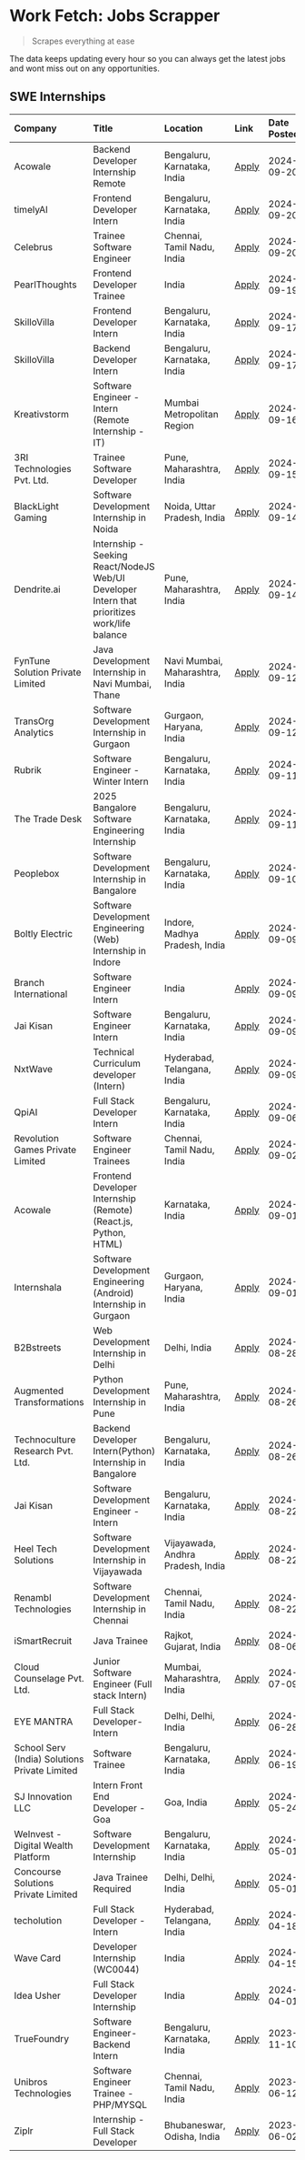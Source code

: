 # Work Fetch: Jobs Scrapper
> Scrapes everything at ease

The data keeps updating every hour so you can always get the latest jobs and wont miss out on any opportunities.

## SWE Internships
<!--START_SECTION:workfetch-->
| Company                                       | Title                                                                                        | Location                          | Link                                                                                                                                                                                                                                                                                                        | Date Posted   |
|:----------------------------------------------|:---------------------------------------------------------------------------------------------|:----------------------------------|:------------------------------------------------------------------------------------------------------------------------------------------------------------------------------------------------------------------------------------------------------------------------------------------------------------|:--------------|
| Acowale                                       | Backend Developer Internship Remote                                                          | Bengaluru, Karnataka, India       | [Apply](https://in.linkedin.com/jobs/view/backend-developer-internship-remote-at-acowale-4030975489?position=23&pageNum=0&refId=BM4%2BjRSdhOsX4hNeovyejw%3D%3D&trackingId=agF8hBwVZ0syVvbllW%2BK4Q%3D%3D&trk=public_jobs_jserp-result_search-card)                                                          | 2024-09-20    |
| timelyAI                                      | Frontend Developer Intern                                                                    | Bengaluru, Karnataka, India       | [Apply](https://in.linkedin.com/jobs/view/frontend-developer-intern-at-timelyai-4030925040?position=25&pageNum=0&refId=BM4%2BjRSdhOsX4hNeovyejw%3D%3D&trackingId=Q20Lz8vwTK3qBwZ%2FzlazYQ%3D%3D&trk=public_jobs_jserp-result_search-card)                                                                   | 2024-09-20    |
| Celebrus                                      | Trainee Software Engineer                                                                    | Chennai, Tamil Nadu, India        | [Apply](https://in.linkedin.com/jobs/view/trainee-software-engineer-at-celebrus-4030177683?position=42&pageNum=0&refId=BM4%2BjRSdhOsX4hNeovyejw%3D%3D&trackingId=UWj9P4IGdSO8Jnd0v9OO4g%3D%3D&trk=public_jobs_jserp-result_search-card)                                                                     | 2024-09-20    |
| PearlThoughts                                 | Frontend Developer Trainee                                                                   | India                             | [Apply](https://in.linkedin.com/jobs/view/frontend-developer-trainee-at-pearlthoughts-4028000695?position=49&pageNum=0&refId=BM4%2BjRSdhOsX4hNeovyejw%3D%3D&trackingId=C%2FiL3Xf42UiShvwrEeJuMA%3D%3D&trk=public_jobs_jserp-result_search-card)                                                             | 2024-09-19    |
| SkilloVilla                                   | Frontend Developer Intern                                                                    | Bengaluru, Karnataka, India       | [Apply](https://in.linkedin.com/jobs/view/frontend-developer-intern-at-skillovilla-4025873510?position=6&pageNum=0&refId=BM4%2BjRSdhOsX4hNeovyejw%3D%3D&trackingId=nMbpAE8hAmqO0N1QIb5X7w%3D%3D&trk=public_jobs_jserp-result_search-card)                                                                   | 2024-09-17    |
| SkilloVilla                                   | Backend Developer Intern                                                                     | Bengaluru, Karnataka, India       | [Apply](https://in.linkedin.com/jobs/view/backend-developer-intern-at-skillovilla-4025860894?position=19&pageNum=0&refId=BM4%2BjRSdhOsX4hNeovyejw%3D%3D&trackingId=lnmiYwC9ZtXcU529oTN2YQ%3D%3D&trk=public_jobs_jserp-result_search-card)                                                                   | 2024-09-17    |
| Kreativstorm                                  | Software Engineer - Intern (Remote Internship - IT)                                          | Mumbai Metropolitan Region        | [Apply](https://in.linkedin.com/jobs/view/software-engineer-intern-remote-internship-it-at-kreativstorm-4027916502?position=18&pageNum=0&refId=BM4%2BjRSdhOsX4hNeovyejw%3D%3D&trackingId=RhdFG53oonCrDMqllJUlQA%3D%3D&trk=public_jobs_jserp-result_search-card)                                             | 2024-09-16    |
| 3RI Technologies Pvt. Ltd.                    | Trainee  Software Developer                                                                  | Pune, Maharashtra, India          | [Apply](https://in.linkedin.com/jobs/view/trainee-software-developer-at-3ri-technologies-pvt-ltd-4026688364?position=30&pageNum=0&refId=BM4%2BjRSdhOsX4hNeovyejw%3D%3D&trackingId=0THmTFrpSNHPC689%2BAO4Mw%3D%3D&trk=public_jobs_jserp-result_search-card)                                                  | 2024-09-15    |
| BlackLight Gaming                             | Software Development Internship in Noida                                                     | Noida, Uttar Pradesh, India       | [Apply](https://in.linkedin.com/jobs/view/software-development-internship-in-noida-at-blacklight-gaming-4026655870?position=22&pageNum=0&refId=BM4%2BjRSdhOsX4hNeovyejw%3D%3D&trackingId=AjEAQHj3E0f48UF%2BoKxIyw%3D%3D&trk=public_jobs_jserp-result_search-card)                                           | 2024-09-14    |
| Dendrite.ai                                   | Internship - Seeking React/NodeJS Web/UI Developer Intern that prioritizes work/life balance | Pune, Maharashtra, India          | [Apply](https://in.linkedin.com/jobs/view/internship-seeking-react-nodejs-web-ui-developer-intern-that-prioritizes-work-life-balance-at-dendrite-ai-4025969106?position=39&pageNum=0&refId=BM4%2BjRSdhOsX4hNeovyejw%3D%3D&trackingId=R00jOt4u8fKhruROPdWwkA%3D%3D&trk=public_jobs_jserp-result_search-card) | 2024-09-14    |
| FynTune Solution Private Limited              | Java Development Internship in Navi Mumbai, Thane                                            | Navi Mumbai, Maharashtra, India   | [Apply](https://in.linkedin.com/jobs/view/java-development-internship-in-navi-mumbai-thane-at-fyntune-solution-private-limited-4024787489?position=24&pageNum=0&refId=BM4%2BjRSdhOsX4hNeovyejw%3D%3D&trackingId=m5wEGypXie41bM1n30%2BVag%3D%3D&trk=public_jobs_jserp-result_search-card)                    | 2024-09-12    |
| TransOrg Analytics                            | Software Development Internship in Gurgaon                                                   | Gurgaon, Haryana, India           | [Apply](https://in.linkedin.com/jobs/view/software-development-internship-in-gurgaon-at-transorg-analytics-4024791052?position=51&pageNum=0&refId=BM4%2BjRSdhOsX4hNeovyejw%3D%3D&trackingId=euhgqOXnpk7tfY%2FjuwP4HQ%3D%3D&trk=public_jobs_jserp-result_search-card)                                        | 2024-09-12    |
| Rubrik                                        | Software Engineer - Winter Intern                                                            | Bengaluru, Karnataka, India       | [Apply](https://in.linkedin.com/jobs/view/software-engineer-winter-intern-at-rubrik-4006567784?position=5&pageNum=0&refId=BM4%2BjRSdhOsX4hNeovyejw%3D%3D&trackingId=8d06ft5%2FjnhQWe%2Bz65ypUA%3D%3D&trk=public_jobs_jserp-result_search-card)                                                              | 2024-09-11    |
| The Trade Desk                                | 2025 Bangalore Software Engineering Internship                                               | Bengaluru, Karnataka, India       | [Apply](https://in.linkedin.com/jobs/view/2025-bangalore-software-engineering-internship-at-the-trade-desk-3987456531?position=27&pageNum=0&refId=BM4%2BjRSdhOsX4hNeovyejw%3D%3D&trackingId=7wYZC1ejrwPE0LRppdTlgA%3D%3D&trk=public_jobs_jserp-result_search-card)                                          | 2024-09-11    |
| Peoplebox                                     | Software Development Internship in Bangalore                                                 | Bengaluru, Karnataka, India       | [Apply](https://in.linkedin.com/jobs/view/software-development-internship-in-bangalore-at-peoplebox-4022411601?position=7&pageNum=0&refId=BM4%2BjRSdhOsX4hNeovyejw%3D%3D&trackingId=6pUqNB8FyQXSyiA2ReOVVA%3D%3D&trk=public_jobs_jserp-result_search-card)                                                  | 2024-09-10    |
| Boltly Electric                               | Software Development Engineering (Web) Internship in Indore                                  | Indore, Madhya Pradesh, India     | [Apply](https://in.linkedin.com/jobs/view/software-development-engineering-web-internship-in-indore-at-boltly-electric-4021686267?position=9&pageNum=0&refId=BM4%2BjRSdhOsX4hNeovyejw%3D%3D&trackingId=gkgGtULfer0KgOgSZ25sEA%3D%3D&trk=public_jobs_jserp-result_search-card)                               | 2024-09-09    |
| Branch International                          | Software Engineer Intern                                                                     | India                             | [Apply](https://in.linkedin.com/jobs/view/software-engineer-intern-at-branch-international-3360513601?position=38&pageNum=0&refId=BM4%2BjRSdhOsX4hNeovyejw%3D%3D&trackingId=lAoGj028ryekCYH8MqHOQg%3D%3D&trk=public_jobs_jserp-result_search-card)                                                          | 2024-09-09    |
| Jai Kisan                                     | Software Engineer Intern                                                                     | Bengaluru, Karnataka, India       | [Apply](https://in.linkedin.com/jobs/view/software-engineer-intern-at-jai-kisan-4024075360?position=46&pageNum=0&refId=BM4%2BjRSdhOsX4hNeovyejw%3D%3D&trackingId=fUhPWjr7X8hD%2BbfA0lnbHg%3D%3D&trk=public_jobs_jserp-result_search-card)                                                                   | 2024-09-09    |
| NxtWave                                       | Technical Curriculum developer (Intern)                                                      | Hyderabad, Telangana, India       | [Apply](https://in.linkedin.com/jobs/view/technical-curriculum-developer-intern-at-nxtwave-4020462207?position=54&pageNum=0&refId=BM4%2BjRSdhOsX4hNeovyejw%3D%3D&trackingId=xGm8%2BNuWyoYvepht7nm9GA%3D%3D&trk=public_jobs_jserp-result_search-card)                                                        | 2024-09-09    |
| QpiAI                                         | Full Stack Developer Intern                                                                  | Bengaluru, Karnataka, India       | [Apply](https://in.linkedin.com/jobs/view/full-stack-developer-intern-at-qpiai-4017395346?position=55&pageNum=0&refId=BM4%2BjRSdhOsX4hNeovyejw%3D%3D&trackingId=VAXGD%2BzPy5sHwvxu1EfQTA%3D%3D&trk=public_jobs_jserp-result_search-card)                                                                    | 2024-09-06    |
| Revolution Games Private Limited              | Software Engineer Trainees                                                                   | Chennai, Tamil Nadu, India        | [Apply](https://in.linkedin.com/jobs/view/software-engineer-trainees-at-revolution-games-private-limited-4015912927?position=32&pageNum=0&refId=BM4%2BjRSdhOsX4hNeovyejw%3D%3D&trackingId=DeyOpqSlXFGgZbasRU2FOg%3D%3D&trk=public_jobs_jserp-result_search-card)                                            | 2024-09-02    |
| Acowale                                       | Frontend Developer Internship (Remote) (React.js, Python, HTML)                              | Karnataka, India                  | [Apply](https://in.linkedin.com/jobs/view/frontend-developer-internship-remote-react-js-python-html-at-acowale-4014663920?position=2&pageNum=0&refId=BM4%2BjRSdhOsX4hNeovyejw%3D%3D&trackingId=24Jxvk7lfG7RtQ%2FICy0DlA%3D%3D&trk=public_jobs_jserp-result_search-card)                                     | 2024-09-01    |
| Internshala                                   | Software Development Engineering (Android) Internship in Gurgaon                             | Gurgaon, Haryana, India           | [Apply](https://in.linkedin.com/jobs/view/software-development-engineering-android-internship-in-gurgaon-at-internshala-4015471580?position=12&pageNum=0&refId=BM4%2BjRSdhOsX4hNeovyejw%3D%3D&trackingId=TN1bB7PqbPJiB6Jt4iwNxQ%3D%3D&trk=public_jobs_jserp-result_search-card)                             | 2024-09-01    |
| B2Bstreets                                    | Web Development Internship in Delhi                                                          | Delhi, India                      | [Apply](https://in.linkedin.com/jobs/view/web-development-internship-in-delhi-at-b2bstreets-4010140761?position=60&pageNum=0&refId=BM4%2BjRSdhOsX4hNeovyejw%3D%3D&trackingId=A0piX5O22IeRutaBmYBiJA%3D%3D&trk=public_jobs_jserp-result_search-card)                                                         | 2024-08-28    |
| Augmented Transformations                     | Python Development Internship in Pune                                                        | Pune, Maharashtra, India          | [Apply](https://in.linkedin.com/jobs/view/python-development-internship-in-pune-at-augmented-transformations-4010741884?position=35&pageNum=0&refId=BM4%2BjRSdhOsX4hNeovyejw%3D%3D&trackingId=wPeK4uBuiyEb6tMZNCcfOg%3D%3D&trk=public_jobs_jserp-result_search-card)                                        | 2024-08-26    |
| Technoculture Research Pvt. Ltd.              | Backend Developer Intern(Python) Internship in Bangalore                                     | Bengaluru, Karnataka, India       | [Apply](https://in.linkedin.com/jobs/view/backend-developer-intern-python-internship-in-bangalore-at-technoculture-research-pvt-ltd-4010744714?position=47&pageNum=0&refId=BM4%2BjRSdhOsX4hNeovyejw%3D%3D&trackingId=zLAl5fflU17lHmOd7h2eUA%3D%3D&trk=public_jobs_jserp-result_search-card)                 | 2024-08-26    |
| Jai Kisan                                     | Software Development Engineer - Intern                                                       | Bengaluru, Karnataka, India       | [Apply](https://in.linkedin.com/jobs/view/software-development-engineer-intern-at-jai-kisan-4027288169?position=34&pageNum=0&refId=BM4%2BjRSdhOsX4hNeovyejw%3D%3D&trackingId=710%2BXqNkztaLCQJvj0lVCQ%3D%3D&trk=public_jobs_jserp-result_search-card)                                                       | 2024-08-22    |
| Heel Tech Solutions                           | Software Development Internship in Vijayawada                                                | Vijayawada, Andhra Pradesh, India | [Apply](https://in.linkedin.com/jobs/view/software-development-internship-in-vijayawada-at-heel-tech-solutions-4007906692?position=44&pageNum=0&refId=BM4%2BjRSdhOsX4hNeovyejw%3D%3D&trackingId=cNdMCRDPTYMuuWMHh3j9xw%3D%3D&trk=public_jobs_jserp-result_search-card)                                      | 2024-08-22    |
| Renambl Technologies                          | Software Development Internship in Chennai                                                   | Chennai, Tamil Nadu, India        | [Apply](https://in.linkedin.com/jobs/view/software-development-internship-in-chennai-at-renambl-technologies-4007910299?position=45&pageNum=0&refId=BM4%2BjRSdhOsX4hNeovyejw%3D%3D&trackingId=7SKM81HB8%2BqnE5EDD%2FklPg%3D%3D&trk=public_jobs_jserp-result_search-card)                                    | 2024-08-22    |
| iSmartRecruit                                 | Java Trainee                                                                                 | Rajkot, Gujarat, India            | [Apply](https://in.linkedin.com/jobs/view/java-trainee-at-ismartrecruit-3992301825?position=52&pageNum=0&refId=BM4%2BjRSdhOsX4hNeovyejw%3D%3D&trackingId=PMVE6f0c%2FSt6yLvioyq7fw%3D%3D&trk=public_jobs_jserp-result_search-card)                                                                           | 2024-08-06    |
| Cloud Counselage Pvt. Ltd.                    | Junior Software Engineer (Full stack Intern)                                                 | Mumbai, Maharashtra, India        | [Apply](https://in.linkedin.com/jobs/view/junior-software-engineer-full-stack-intern-at-cloud-counselage-pvt-ltd-3967725851?position=10&pageNum=0&refId=BM4%2BjRSdhOsX4hNeovyejw%3D%3D&trackingId=oypfpqlqU2%2BEyNPxx%2FzD%2Fw%3D%3D&trk=public_jobs_jserp-result_search-card)                              | 2024-07-09    |
| EYE MANTRA                                    | Full Stack Developer- Intern                                                                 | Delhi, Delhi, India               | [Apply](https://in.linkedin.com/jobs/view/full-stack-developer-intern-at-eye-mantra-3960988037?position=15&pageNum=0&refId=BM4%2BjRSdhOsX4hNeovyejw%3D%3D&trackingId=z4KUjwQDZMG55ZyXzTGEtg%3D%3D&trk=public_jobs_jserp-result_search-card)                                                                 | 2024-06-28    |
| School Serv (India) Solutions Private Limited | Software Trainee                                                                             | Bengaluru, Karnataka, India       | [Apply](https://in.linkedin.com/jobs/view/software-trainee-at-school-serv-india-solutions-private-limited-3953917603?position=40&pageNum=0&refId=BM4%2BjRSdhOsX4hNeovyejw%3D%3D&trackingId=4T3nUcizxvTKvCrB7UL9QA%3D%3D&trk=public_jobs_jserp-result_search-card)                                           | 2024-06-19    |
| SJ Innovation LLC                             | Intern Front End Developer - Goa                                                             | Goa, India                        | [Apply](https://in.linkedin.com/jobs/view/intern-front-end-developer-goa-at-sj-innovation-llc-3931678611?position=17&pageNum=0&refId=BM4%2BjRSdhOsX4hNeovyejw%3D%3D&trackingId=fZmkIoUTNzYjqHj1HLrwqw%3D%3D&trk=public_jobs_jserp-result_search-card)                                                       | 2024-05-24    |
| WeInvest - Digital Wealth Platform            | Software Development Internship                                                              | Bengaluru, Karnataka, India       | [Apply](https://in.linkedin.com/jobs/view/software-development-internship-at-weinvest-digital-wealth-platform-3912867225?position=3&pageNum=0&refId=BM4%2BjRSdhOsX4hNeovyejw%3D%3D&trackingId=Nj78CWDcxOplO6CQW05KIw%3D%3D&trk=public_jobs_jserp-result_search-card)                                        | 2024-05-01    |
| Concourse Solutions Private Limited           | Java Trainee Required                                                                        | Delhi, Delhi, India               | [Apply](https://in.linkedin.com/jobs/view/java-trainee-required-at-concourse-solutions-private-limited-3912869388?position=16&pageNum=0&refId=BM4%2BjRSdhOsX4hNeovyejw%3D%3D&trackingId=y8f9C8glMt7YYDlxtvnQGw%3D%3D&trk=public_jobs_jserp-result_search-card)                                              | 2024-05-01    |
| techolution                                   | Full Stack Developer - Intern                                                                | Hyderabad, Telangana, India       | [Apply](https://in.linkedin.com/jobs/view/full-stack-developer-intern-at-techolution-3904814977?position=26&pageNum=0&refId=BM4%2BjRSdhOsX4hNeovyejw%3D%3D&trackingId=Wgl5SFwfM%2B3UMNQzmrlkSQ%3D%3D&trk=public_jobs_jserp-result_search-card)                                                              | 2024-04-18    |
| Wave Card                                     | Developer Internship (WC0044)                                                                | India                             | [Apply](https://in.linkedin.com/jobs/view/developer-internship-wc0044-at-wave-card-3900079966?position=31&pageNum=0&refId=BM4%2BjRSdhOsX4hNeovyejw%3D%3D&trackingId=SGaJqiTTu0eutgSyfF4KRw%3D%3D&trk=public_jobs_jserp-result_search-card)                                                                  | 2024-04-15    |
| Idea Usher                                    | Full Stack Developer Internship                                                              | India                             | [Apply](https://in.linkedin.com/jobs/view/full-stack-developer-internship-at-idea-usher-3879565540?position=36&pageNum=0&refId=BM4%2BjRSdhOsX4hNeovyejw%3D%3D&trackingId=Hs476%2BBUGXoVV1MhSuhWMg%3D%3D&trk=public_jobs_jserp-result_search-card)                                                           | 2024-04-01    |
| TrueFoundry                                   | Software Engineer-Backend Intern                                                             | Bengaluru, Karnataka, India       | [Apply](https://in.linkedin.com/jobs/view/software-engineer-backend-intern-at-truefoundry-3779508170?position=56&pageNum=0&refId=BM4%2BjRSdhOsX4hNeovyejw%3D%3D&trackingId=BNvY3gWeqxbeCRgQyDckZQ%3D%3D&trk=public_jobs_jserp-result_search-card)                                                           | 2023-11-10    |
| Unibros Technologies                          | Software Engineer Trainee - PHP/MYSQL                                                        | Chennai, Tamil Nadu, India        | [Apply](https://in.linkedin.com/jobs/view/software-engineer-trainee-php-mysql-at-unibros-technologies-3656599241?position=29&pageNum=0&refId=BM4%2BjRSdhOsX4hNeovyejw%3D%3D&trackingId=4nJLrjmt9b6e3Tkf1np6Uw%3D%3D&trk=public_jobs_jserp-result_search-card)                                               | 2023-06-12    |
| Ziplr                                         | Internship - Full Stack Developer                                                            | Bhubaneswar, Odisha, India        | [Apply](https://in.linkedin.com/jobs/view/internship-full-stack-developer-at-ziplr-3645675705?position=58&pageNum=0&refId=BM4%2BjRSdhOsX4hNeovyejw%3D%3D&trackingId=TR6UQF0UNHoZKi2FErRtMw%3D%3D&trk=public_jobs_jserp-result_search-card)                                                                  | 2023-06-02    |
<!--END_SECTION:workfetch-->
